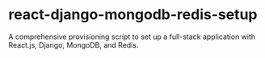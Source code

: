 # react-django-mongodb-redis-setup
A comprehensive provisioning script to set up a full-stack application with React.js, Django, MongoDB, and Redis.
